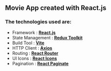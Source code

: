 ## Movie App created with React.js
### The technologies used are:
- Framework        : [**React.js**](https://react.dev/)
- State Management : [**Redux Toolkit**](https://redux-toolkit.js.org/)
- Build Tool       : [**Vite**](https://vitejs.dev/)
- HTTP Client      : [**Axios**](https://axios-http.com/docs/intro)
- Routing          : [**React Router**](https://reactrouter.com/en/main)
- UI Icons         : [**React Icons**](https://react-icons.github.io/react-icons/)
- Pagination       : [**React Paginate**](https://www.npmjs.com/package/react-paginate)


